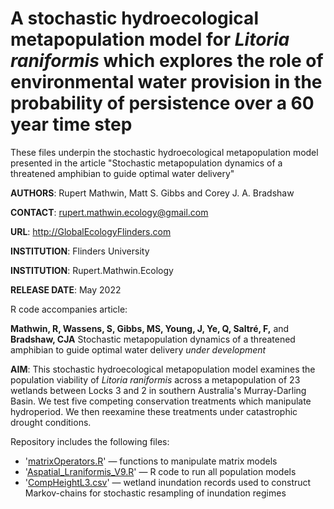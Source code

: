 # A stochastic hydroecological metapopulation model for <i>Litoria raniformis</i> which explores the role of environmental water provision in the probability of persistence over a 60 year time step
These files underpin the stochastic hydroecological metapopulation model presented in the article "Stochastic metapopulation dynamics of a threatened amphibian to guide optimal water delivery"

<strong>AUTHORS</strong>: Rupert Mathwin, Matt S. Gibbs and Corey J. A. Bradshaw

<strong>CONTACT</strong>: rupert.mathwin.ecology@gmail.com

<strong>URL</strong>: http://GlobalEcologyFlinders.com

<strong>INSTITUTION</strong>: Flinders University

<strong>INSTITUTION</strong>: Rupert.Mathwin.Ecology

<strong>RELEASE DATE</strong>: May 2022

R code accompanies article: 

<strong>Mathwin, R, Wassens, S, Gibbs, MS, Young, J, Ye, Q, Saltré, F,</strong> and <strong>Bradshaw, CJA</strong> Stochastic metapopulation dynamics of a threatened amphibian to guide optimal water delivery <i>under development</i>

<strong>AIM</strong>: This stochastic hydroecological metapopulation model examines the population viability of <i>Litoria raniformis</i> across a metapopulation of 23 wetlands between Locks 3 and 2 in southern Australia's Murray-Darling Basin. We test five competing conservation treatments which manipulate hydroperiod. We then reexamine these treatments under catastrophic drought conditions.

Repository includes the following files:
- '<a href="https://github.com/cjabradshaw/MegafaunaSusceptibility/blob/master/matrixOperators.r">matrixOperators.R</a>' — functions to manipulate matrix models
- '<a href="https://github.com/RupertLovesEcology/RiverRegulation_Frog_PopModel/blob/main/Aspatial_Lraniformis_V9%2015_10_2020.R">Aspatial_Lraniformis_V9.R</a>' — R code to run all population models
- '<a href="https://github.com/RupertLovesEcology/RiverRegulation_Frog_PopModel/blob/main/CompHeightL3.csv">CompHeightL3.csv</a>' — wetland inundation records used to construct Markov-chains for stochastic resampling of inundation regimes
